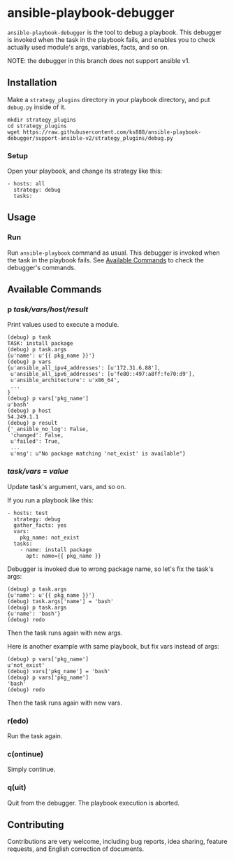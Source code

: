 # ansible-playbook-debugger

`ansible-playbook-debugger` is the tool to debug a playbook. This debugger is invoked when the task in the playbook fails, and enables you to check actually used module's args, variables, facts, and so on.

NOTE: the debugger in this branch does not support ansible v1.

## Installation

Make a `strategy_plugins` directory in your playbook directory, and put `debug.py` inside of it.

```
mkdir strategy_plugins
cd strategy_plugins
wget https://raw.githubusercontent.com/ks888/ansible-playbook-debugger/support-ansible-v2/strategy_plugins/debug.py
```

### Setup

Open your playbook, and change its strategy like this:

```
- hosts: all
  strategy: debug
  tasks:
```

## Usage

### Run

Run `ansible-playbook` command as usual. This debugger is invoked when the task in the playbook fails. See [Available Commands](#available-commands) to check the debugger's commands.

## Available Commands

### p *task/vars/host/result*

Print values used to execute a module.

```
(debug) p task
TASK: install package
(debug) p task.args
{u'name': u'{{ pkg_name }}'}
(debug) p vars
{u'ansible_all_ipv4_addresses': [u'172.31.6.88'],
 u'ansible_all_ipv6_addresses': [u'fe80::497:a8ff:fe70:d9'],
 u'ansible_architecture': u'x86_64',
 ...
}
(debug) p vars['pkg_name']
u'bash'
(debug) p host
54.249.1.1
(debug) p result
{'_ansible_no_log': False,
 'changed': False,
 u'failed': True,
 ...
 u'msg': u"No package matching 'not_exist' is available"}
```

### *task/vars* = *value*

Update task's argument, vars, and so on.

If you run a playbook like this:

```
- hosts: test
  strategy: debug
  gather_facts: yes
  vars:
    pkg_name: not_exist
  tasks:
    - name: install package
      apt: name={{ pkg_name }}
```

Debugger is invoked due to wrong package name, so let's fix the task's args:

```
(debug) p task.args
{u'name': u'{{ pkg_name }}'}
(debug) task.args['name'] = 'bash'
(debug) p task.args
{u'name': 'bash'}
(debug) redo
```

Then the task runs again with new args.

Here is another example with same playbook, but fix vars instead of args:

```
(debug) p vars['pkg_name']
u'not_exist'
(debug) vars['pkg_name'] = 'bash'
(debug) p vars['pkg_name']
'bash'
(debug) redo
```

Then the task runs again with new vars.

### r(edo)

Run the task again.

### c(ontinue)

Simply continue.

### q(uit)

Quit from the debugger. The playbook execution is aborted.

## Contributing

Contributions are very welcome, including bug reports, idea sharing, feature requests, and English correction of documents.
